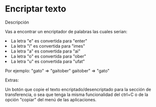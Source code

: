 <h1>Encriptar texto</h1>

Descripción

<p>Vas a encontrar un encriptador de palabras las cuales serian:</p>
<lu>
<li>La letra "e" es convertida para "enter"</li>
<li>La letra "i" es convertida para "imes"</li>
<li>La letra "a" es convertida para "ai"</li>
<li>La letra "o" es convertida para "ober"</li>
<li>La letra "u" es convertida para "ufat"</li>
</lu>

Por ejemplo:
"gato" => "gaitober"
gaitober" => "gato"

Extras:

Un botón que copie el texto encriptado/desencriptado para la sección de transferencia, o sea que tenga la misma funcionalidad del ctrl+C o de la opción "copiar" del menú de las aplicaciones. 
